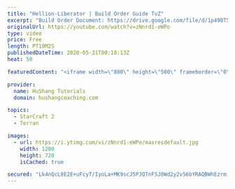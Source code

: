 ```yaml
---
title: "Hellion-Liberator | Build Order Guide TvZ"
excerpt: "Build Order Document: https://drive.google.com/file/d/1p498T52iQWahcCZs5tKGG1mxBqwqIXZO/view?usp=sharing  https://www.hushangcoaching.com Find personal one on one lessons, guides, community & more -------------------------------------------------------------------------------------------------------"
originalUrl: https://youtube.com/watch?v=zNnrd1-eWPo
type: video
price: Free
length: PT10M2S
publishedDateTime: 2020-05-31T00:18:13Z
heat: 50

featuredContent: "<iframe width=\"800\" height=\"500\" frameborder=\"0\" src=\"https://www.youtube.com/embed/zNnrd1-eWPo\" allow=\"accelerometer; autoplay; encrypted-media; gyroscope; picture-in-picture\" allowfullscreen></iframe>"

provider:
  name: HuShang Tutorials
  domain: hushangcoaching.com

topics:
  - StarCraft 2
  - Terran

images:
  - url: https://i.ytimg.com/vi/zNnrd1-eWPo/maxresdefault.jpg
    width: 1280
    height: 720
    isCached: true

secured: "Lk4nQcL8E2E+uFcyT/IyoLa+MK9scJ5PJQTnFSJ0Wd2y2v56bYRAQBWhEzrmi/IiJBI0FrVl7YXod45qISNUWj2yJLO1cSAWpEltTpQi/iDxfjWkQfpq1AR9C0jq16HnqxaJDJd5gEmp056BoqoRB9cpbEKI0SnfkkqVK1V5Xzr9fbEQpbgogaRE1BbpRkd46x6cVNiUSmHWQ7ezwacwo7KarX95KgT9HmuEcYl6nv6mGTNPYsTiMY32Nx7ucZq7Vke7wbDkFhCKUanN/J6eMFuzIlRWEaTY/Rjx7zGF3B1oim3aKT+eqioFQoCz0+riMLvkKlVeucWrQTx2zNHazCPNxiTGncSpXz8MiUzg5e9f9+G8Sr4Fz9EHOiMZEDDPM77dHzQ9pUI/Hddp32wUnqiBPaFjjjoMtrhWia2xUOg=;wYjIvfqugc0JGOE0uMkWcw=="
---
```


